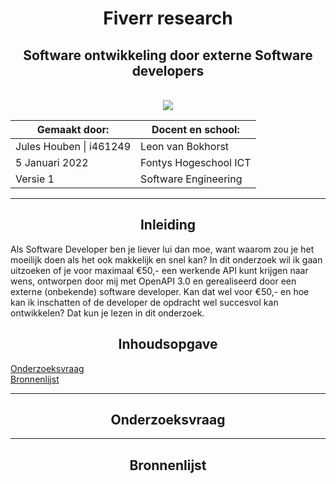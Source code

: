 

<h1 align="center">Fiverr research</h1>
<h2 align="center">Software ontwikkeling door externe Software developers</h2>
<br>

<div align="center">
    <img src="https://user-images.githubusercontent.com/73841047/148233162-a0e8ef37-29a2-4178-821f-4d3938678384.jpg">
</div>

<div align="center">

| Gemaakt door:           | Docent en school:     |
|-------------------------|-----------------------|
| Jules Houben \| i461249 | Leon van Bokhorst     |
| 5 Januari 2022          | Fontys Hogeschool ICT |
| Versie 1                | Software Engineering  |

</div>

<hr>

<h2 align="center">Inleiding</h2>

Als Software Developer ben je liever lui dan moe, want waarom zou je het moeilijk doen als het ook makkelijk en snel kan? In dit onderzoek wil ik gaan uitzoeken of je voor maximaal €50,- een werkende API kunt krijgen naar wens, ontworpen door mij met OpenAPI 3.0 en gerealiseerd door een externe (onbekende) software developer. Kan dat wel voor €50,- en hoe kan ik inschatten of de developer de opdracht wel succesvol kan ontwikkelen? Dat kun je lezen in dit onderzoek.

<h2 align="center">Inhoudsopgave</h2>

<a href="#onderzoeksvraag">Onderzoeksvraag</a><br>
<a href="#bron">Bronnenlijst</a>

<hr>

<h2 align="center" id="onderzoeksvraag">Onderzoeksvraag</h2>

<hr>

<h2 align="center" id="bron">Bronnenlijst</h2>
